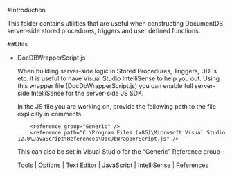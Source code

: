 #Introduction

This folder contains utilities that are useful when constructing DocumentDB server-side stored procedures, triggers and user defined functions.

##Utils


- DocDBWrapperScript.js

	When building server-side logic in Stored Procedures, Triggers, UDFs etc. it is useful to have Visual Studio IntelliSense to help you out. Using this wrapper file (DocDbWrapperScript.js) you can enable full server-side IntelliSense for the server-side JS SDK. 

	In the JS file you are working on, provide the following path to the file explicitly in comments.
	
	```
	    <reference group="Generic" />
	    <reference path="C:\Program Files (x86)\Microsoft Visual Studio 12.0\JavaScript\References\DocDbWrapperScript.js" />
	```

	This can also be set in Visual Studio for the "Generic" Reference group - 
	
	Tools | Options | Text Editor | JavaScript | IntelliSense | References
